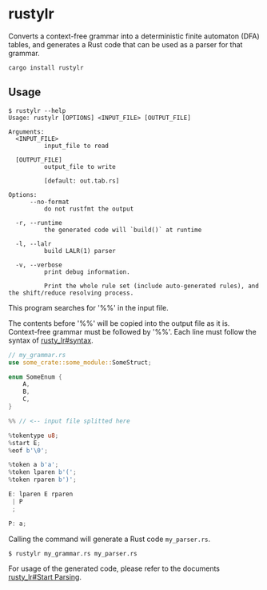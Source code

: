 # rustylr
Converts a context-free grammar into a deterministic finite automaton (DFA) tables,
and generates a Rust code that can be used as a parser for that grammar.

```
cargo install rustylr
```

## Usage
```
$ rustylr --help
Usage: rustylr [OPTIONS] <INPUT_FILE> [OUTPUT_FILE]

Arguments:
  <INPUT_FILE>
          input_file to read

  [OUTPUT_FILE]
          output_file to write

          [default: out.tab.rs]

Options:
      --no-format
          do not rustfmt the output

  -r, --runtime
          the generated code will `build()` at runtime

  -l, --lalr
          build LALR(1) parser

  -v, --verbose
          print debug information.

          Print the whole rule set (include auto-generated rules), and the shift/reduce resolving process.
```
This program searches for '%%' in the input file.

The contents before '%%' will be copied into the output file as it is.
Context-free grammar must be followed by '%%'.
Each line must follow the syntax of [rusty_lr#syntax](https://github.com/ehwan/RustyLR?tab=readme-ov-file#proc-macro-syntax).

```rust
// my_grammar.rs
use some_crate::some_module::SomeStruct;

enum SomeEnum {
    A,
    B,
    C,
}

%% // <-- input file splitted here

%tokentype u8;
%start E;
%eof b'\0';

%token a b'a';
%token lparen b'(';
%token rparen b')';

E: lparen E rparen
 | P
 ;

P: a;
```

Calling the command will generate a Rust code `my_parser.rs`.
```
$ rustylr my_grammar.rs my_parser.rs
```

For usage of the generated code, please refer to the documents [rusty_lr#Start Parsing](https://github.com/ehwan/RustyLR?tab=readme-ov-file#start-parsing).